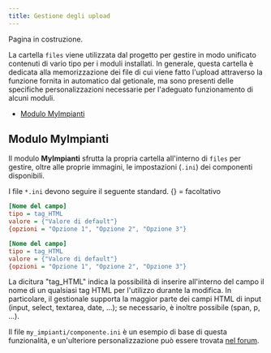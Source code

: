 ```yaml
---
title: Gestione degli upload
---
```


Pagina in costruzione.

La cartella `files` viene utilizzata dal progetto per gestire in modo unificato contenuti di vario tipo per i moduli installati.
In generale, questa cartella è dedicata alla memorizzazione dei file di cui viene fatto l'upload attraverso la funzione fornita in automatico dal getionale, ma sono presenti delle specifiche personalizzazioni necessarie per l'adeguato funzionamento di alcuni moduli.

<!-- TOC depthFrom:2 depthTo:6 orderedList:false updateOnSave:true withLinks:true -->

- [Modulo MyImpianti](#modulo-myimpianti)

<!-- /TOC -->

## Modulo MyImpianti

Il modulo **MyImpianti** sfrutta la propria cartella all'interno di `files` per gestire, oltre alle proprie immagini, le impostazioni (`.ini`) dei componenti disponibili.

I file `*.ini` devono seguire il seguente standard. {} = facoltativo

```ini
[Nome del campo]
tipo = tag_HTML
valore = {"Valore di default"}
{opzioni = "Opzione 1", "Opzione 2", "Opzione 3"}

[Nome del campo]
tipo = tag_HTML
valore = {"Valore di default"}
{opzioni = "Opzione 1", "Opzione 2", "Opzione 3"}
```

La dicitura "tag_HTML" indica la possibilità di inserire all'interno del campo il nome di un qualsiasi tag HTML per l'utilizzo durante la modifica.
In particolare, il gestionale supporta la maggior parte dei campi HTML di input (input, select, textarea, date, ...); se necessario, è inoltre possibile  (span, p, ...).

Il file `my_impianti/componente.ini` è un esempio di base di questa funzionalità, e un'ulteriore personalizzazione può essere trovata [nel forum](http://www.openstamanager.com/forum/viewtopic.php?f=5&t=93).

